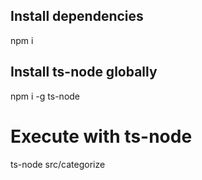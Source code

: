## Install dependencies

npm i


## Install ts-node globally

npm i -g ts-node


# Execute with ts-node

ts-node src/categorize
